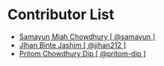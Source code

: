 # Contributor List

- [ Samayun Miah Chowdhury [ @samayun ]](https://github.com/samayun)
- [JIhan Binte Jashim [ @jihan212 ]](https://github.com/jihan212)
- [Pritom Chowdhury Dip [ @pritom-dip ]](https://github.com/pritom-dip)
